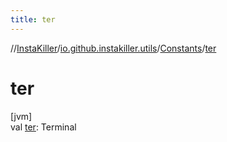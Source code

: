 ```yaml
---
title: ter
---
```

//[InstaKiller](../../../index.html)/[io.github.instakiller.utils](../index.html)/[Constants](index.html)/[ter](ter.html)



# ter



[jvm]\
val [ter](ter.html): Terminal




